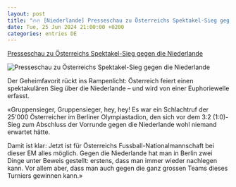 ```yaml
---
layout: post
title: "🔥🔥 [Niederlande] Presseschau zu Österreichs Spektakel-Sieg gegen die Niederlande"
date: Tue, 25 Jun 2024 21:00:00 +0200
categories: entries DE
---
```

[Presseschau zu Österreichs Spektakel-Sieg gegen die Niederlande](https://www.watson.ch/sport/oesterreich/540446431-presseschau-zu-oesterreichs-spektakel-sieg-gegen-die-niederlande)

![Presseschau zu Österreichs Spektakel-Sieg gegen die Niederlande](https://www.watson.ch/imgdb/8e71/Qx,F,0,11,2109,1187,878,628,351,251/1601335505435062)

Der Geheimfavorit rückt ins Rampenlicht: Österreich feiert einen spektakulären Sieg über die Niederlande – und wird von einer Euphoriewelle erfasst.

«Gruppensieger, Gruppensieger, hey, hey! Es war ein Schlachtruf der 25'000 Österreicher im Berliner Olympiastadion, den sich vor dem 3:2 (1:0)-Sieg zum Abschluss der Vorrunde gegen die Niederlande wohl niemand erwartet hätte.



Damit ist klar: Jetzt ist für Österreichs Fussball-Nationalmannschaft bei dieser EM alles möglich. Gegen die Niederlande hat man in Berlin zwei Dinge unter Beweis gestellt: erstens, dass man immer wieder nachlegen kann. Vor allem aber, dass man auch gegen die ganz grossen Teams dieses Turniers gewinnen kann.»

